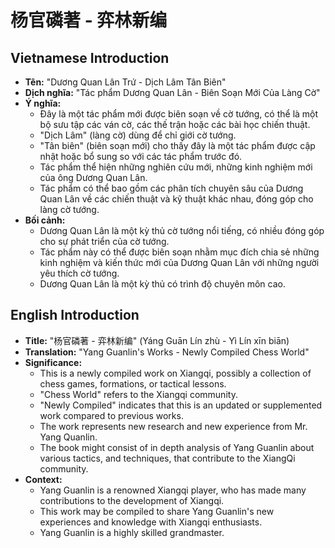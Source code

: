 # 杨官磷著 - 弈林新编

## Vietnamese Introduction

* **Tên:** "Dương Quan Lân Trứ - Dịch Lâm Tân Biên"
* **Dịch nghĩa:** "Tác phẩm Dương Quan Lân - Biên Soạn Mới Của Làng Cờ"
* **Ý nghĩa:**
    * Đây là một tác phẩm mới được biên soạn về cờ tướng, có thể là một bộ sưu tập các ván cờ, các thế trận hoặc các bài học chiến thuật.
    * "Dịch Lâm" (làng cờ) dùng để chỉ giới cờ tướng.
    * "Tân biên" (biên soạn mới) cho thấy đây là một tác phẩm được cập nhật hoặc bổ sung so với các tác phẩm trước đó.
    * Tác phẩm thể hiện những nghiên cứu mới, những kinh nghiệm mới của ông Dương Quan Lân.
    * Tác phẩm có thể bao gồm các phân tích chuyên sâu của Dương Quan Lân về các chiến thuật và kỹ thuật khác nhau, đóng góp cho làng cờ tướng.
* **Bối cảnh:**
    * Dương Quan Lân là một kỳ thủ cờ tướng nổi tiếng, có nhiều đóng góp cho sự phát triển của cờ tướng.
    * Tác phẩm này có thể được biên soạn nhằm mục đích chia sẻ những kinh nghiệm và kiến thức mới của Dương Quan Lân với những người yêu thích cờ tướng.
    * Dương Quan Lân là một kỳ thủ có trình độ chuyên môn cao.

## English Introduction

* **Title:** "杨官磷著 - 弈林新编" (Yáng Guān Lín zhù - Yì Lín xīn biān)
* **Translation:** "Yang Guanlin's Works - Newly Compiled Chess World"
* **Significance:**
    * This is a newly compiled work on Xiangqi, possibly a collection of chess games, formations, or tactical lessons.
    * "Chess World" refers to the Xiangqi community.
    * "Newly Compiled" indicates that this is an updated or supplemented work compared to previous works.
    * The work represents new research and new experience from Mr. Yang Quanlin.
    * The book might consist of in depth analysis of Yang Guanlin about various tactics, and techniques, that contribute to the XiangQi community.
* **Context:**
    * Yang Guanlin is a renowned Xiangqi player, who has made many contributions to the development of Xiangqi.
    * This work may be compiled to share Yang Guanlin's new experiences and knowledge with Xiangqi enthusiasts.
    * Yang Guanlin is a highly skilled grandmaster.
